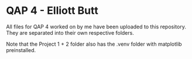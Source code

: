 # QAP 4 - Elliott Butt

All files for QAP 4 worked on by me have been uploaded to this repository. They are separated into their own respective folders.

Note that the Project 1 + 2 folder also has the .venv folder with matplotlib preinstalled.
